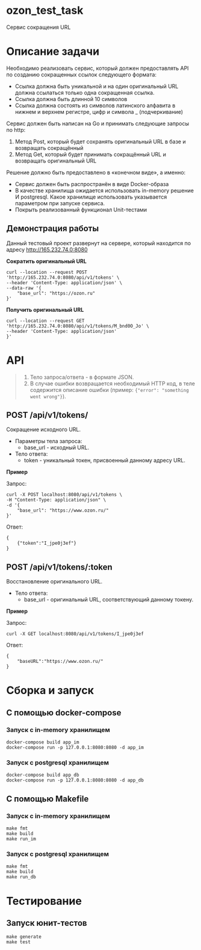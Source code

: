 # ozon_test_task
Cервис сокращения URL

<!-- ToC start -->

# Описание задачи

Необходимо реализовать сервис, который должен предоставлять API по созданию сокращенных ссылок следующего формата:
- Ссылка должна быть уникальной и на один оригинальный URL должна ссылаться только одна сокращенная ссылка.
- Ссылка должна быть длинной 10 символов
- Ссылка должна состоять из символов латинского алфавита в нижнем и верхнем регистре, цифр и символа _ (подчеркивание)


Сервис должен быть написан на Go и принимать следующие запросы по http:
1. Метод Post, который будет сохранять оригинальный URL в базе и возвращать сокращённый
2. Метод Get, который будет принимать сокращённый URL и возвращать оригинальный URL

Решение должно быть предоставлено в «конечном виде», а именно:
- Сервис должен быть распространён в виде Docker-образа
- В качестве хранилища ожидается использовать in-memory решение И postgresql. Какое хранилище использовать указывается параметром при запуске сервиса.
- Покрыть реализованный функционал Unit-тестами

## Демонстрация работы

Данный тестовый проект развернут на сервере, который находится по адресу http://165.232.74.0:8080

**Сократить оригинальный URL**
```
curl --location --request POST 'http://165.232.74.0:8080/api/v1/tokens' \
--header 'Content-Type: application/json' \
--data-raw '{
    "base_url": "https://ozon.ru"
}'
```

**Получить оригинальный URL**
```
curl --location --request GET 'http://165.232.74.0:8080/api/v1/tokens/M_bnd0O_Jo' \
--header 'Content-Type: application/json'
}'
```





# API

> 1) Тело запроса/ответа - в формате JSON.
> 2) В случае ошибки возвращается необходимый HTTP код, в теле содержится описание ошибки (пример: ```{"error": "something went wrong"}```).

## POST /api/v1/tokens/
Сокращение исходного URL.

- Параметры тела запроса:
    - base_url - исходный URL.
- Тело ответа:
    - token - уникальный токен, присвоенный данному адресу URL.

**Пример**

Запрос:

```
curl -X POST localhost:8080/api/v1/tokens \
-H "Content-Type: application/json" \
-d '{
	"base_url": "https://www.ozon.ru/"
}'
```

Ответ:

```
{
    {"token":"I_jpe0j3ef"}
}
```

## POST /api/v1/tokens/:token
Восстановление оригинального URL.

- Тело ответа:
    - base_url - оригинальный URL, соответствующий данному токену.

**Пример**

Запрос:

```
curl -X GET localhost:8080/api/v1/tokens/I_jpe0j3ef
```

Ответ:

```
{
    "baseURL":"https://www.ozon.ru/"
}
```

# Сборка и запуск
## С помощью docker-compose
### Запуск с in-memory хранилищем
```
docker-compose build app_im
docker-compose run -p 127.0.0.1:8080:8080 -d app_im
```
### Запуск с postgresql хранилищем
```
docker-compose build app_db
docker-compose run -p 127.0.0.1:8080:8080 -d app_db
```

## С помощью Makefile
### Запуск с in-memory хранилищем
```
make fmt
make build
make run_im
```
### Запуск с postgresql хранилищем
```
make fmt
make build
make run_db
```

# Тестирование
## Запуск юнит-тестов
```
make generate
make test
```

